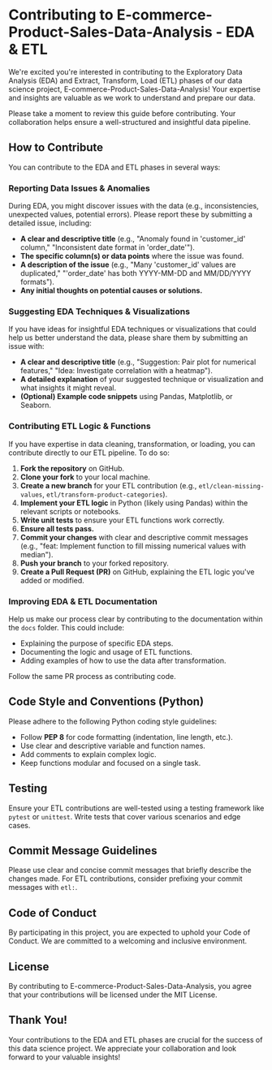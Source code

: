 # Contributing to E-commerce-Product-Sales-Data-Analysis - EDA & ETL

We're excited you're interested in contributing to the Exploratory Data Analysis (EDA) and Extract, Transform, Load (ETL) phases of our data science project, E-commerce-Product-Sales-Data-Analysis! Your expertise and insights are valuable as we work to understand and prepare our data.

Please take a moment to review this guide before contributing. Your collaboration helps ensure a well-structured and insightful data pipeline.

## How to Contribute

You can contribute to the EDA and ETL phases in several ways:

### Reporting Data Issues & Anomalies

During EDA, you might discover issues with the data (e.g., inconsistencies, unexpected values, potential errors). Please report these by submitting a detailed issue, including:

* **A clear and descriptive title** (e.g., "Anomaly found in 'customer_id' column," "Inconsistent date format in 'order_date'").
* **The specific column(s) or data points** where the issue was found.
* **A description of the issue** (e.g., "Many 'customer_id' values are duplicated," "'order_date' has both YYYY-MM-DD and MM/DD/YYYY formats").
* **Any initial thoughts on potential causes or solutions.**

### Suggesting EDA Techniques & Visualizations

If you have ideas for insightful EDA techniques or visualizations that could help us better understand the data, please share them by submitting an issue with:

* **A clear and descriptive title** (e.g., "Suggestion: Pair plot for numerical features," "Idea: Investigate correlation with a heatmap").
* **A detailed explanation** of your suggested technique or visualization and what insights it might reveal.
* **(Optional) Example code snippets** using Pandas, Matplotlib, or Seaborn.

### Contributing ETL Logic & Functions

If you have expertise in data cleaning, transformation, or loading, you can contribute directly to our ETL pipeline. To do so:

1.  **Fork the repository** on GitHub.
2.  **Clone your fork** to your local machine.
3.  **Create a new branch** for your ETL contribution (e.g., `etl/clean-missing-values`, `etl/transform-product-categories`).
4.  **Implement your ETL logic** in Python (likely using Pandas) within the relevant scripts or notebooks.
5.  **Write unit tests** to ensure your ETL functions work correctly.
6.  **Ensure all tests pass.**
7.  **Commit your changes** with clear and descriptive commit messages (e.g., "feat: Implement function to fill missing numerical values with median").
8.  **Push your branch** to your forked repository.
9.  **Create a Pull Request (PR)** on GitHub, explaining the ETL logic you've added or modified.

### Improving EDA & ETL Documentation

Help us make our process clear by contributing to the documentation within the `docs` folder. This could include:

* Explaining the purpose of specific EDA steps.
* Documenting the logic and usage of ETL functions.
* Adding examples of how to use the data after transformation.

Follow the same PR process as contributing code.

## Code Style and Conventions (Python)

Please adhere to the following Python coding style guidelines:

* Follow **PEP 8** for code formatting (indentation, line length, etc.).
* Use clear and descriptive variable and function names.
* Add comments to explain complex logic.
* Keep functions modular and focused on a single task.

## Testing

Ensure your ETL contributions are well-tested using a testing framework like `pytest` or `unittest`. Write tests that cover various scenarios and edge cases.

## Commit Message Guidelines

Please use clear and concise commit messages that briefly describe the changes made. For ETL contributions, consider prefixing your commit messages with `etl:`.

## Code of Conduct

By participating in this project, you are expected to uphold your Code of Conduct. We are committed to a welcoming and inclusive environment.

## License

By contributing to E-commerce-Product-Sales-Data-Analysis, you agree that your contributions will be licensed under the MIT License.

## Thank You!

Your contributions to the EDA and ETL phases are crucial for the success of this data science project. We appreciate your collaboration and look forward to your valuable insights!

